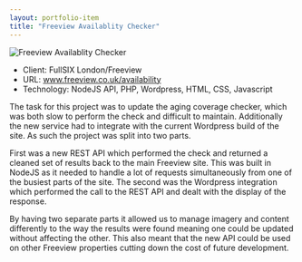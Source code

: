 ```yaml
---
layout: portfolio-item
title: "Freeview Availablity Checker"
---
```


<img alt="Freeview Availablity Checker" class="main-image" src="/assets/images/portfolio/freeview/freeview-coverage-checker-large.png" />

<ul class="portfolio-item-meta">
    <li>Client: FullSIX London/Freeview</li>
    <li>URL: <a href="http://www.freeview.co.uk/availability" target="_blank">www.freeview.co.uk/availability</a></li>
    <li>Technology: NodeJS API, PHP, Wordpress, HTML, CSS, Javascript</li>
</ul>

The task for this project was to update the aging coverage checker, which was both slow to perform the check and difficult to maintain. Additionally the new service had to integrate with the current Wordpress build of the site. As such the project was split into two parts.

First was a new REST API which performed the check and returned a cleaned set of results back to the main Freeview site. This was built in NodeJS as it needed to handle a lot of requests simultaneously from one of the busiest parts of the site. The second was the Wordpress integration which performed the call to the REST API and dealt with the display of the response.

By having two separate parts it allowed us to manage imagery and content differently to the way the results were found meaning one could be updated without affecting the other. This also meant that the new API could be used on other Freeview properties cutting down the cost of future development.
